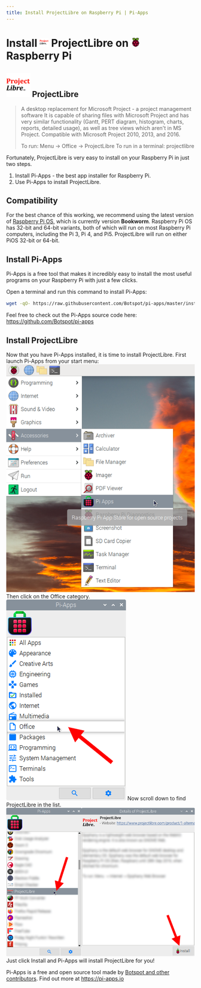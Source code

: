 ```yaml
---
title: Install ProjectLibre on Raspberry Pi | Pi-Apps
---
```

<div class="simple-install-content content">

# Install <img src="/img/app-icons/ProjectLibre/icon-64.png" height=24> ProjectLibre on <img src=/img/other-icons/raspberrypi-icon.svg height=24> Raspberry Pi

## <img src="/img/app-icons/ProjectLibre/icon-64.png"> ProjectLibre
> A desktop replacement for Microsoft Project - a project management software
> It is capable of sharing files with Microsoft Project and has very similar functionality (Gantt, PERT diagram, histogram, charts, reports, detailed usage), as well as tree views which aren't in MS Project.
> Compatible with Microsoft Project 2010, 2013, and 2016.
> 
> To run: Menu -> Office -> ProjectLibre
> To run in a terminal: projectlibre

Fortunately, ProjectLibre is very easy to install on your Raspberry Pi in just two steps.
1. Install Pi-Apps - the best app installer for Raspberry Pi.
2. Use Pi-Apps to install ProjectLibre.
</div>
<div class="simple-install-content content">

## Compatibility
For the best chance of this working, we recommend using the latest version of [Raspberry Pi OS](https://www.raspberrypi.com/software/), which is currently version **Bookworm**.
Raspberry Pi OS has 32-bit and 64-bit variants, both of which will run on most Raspberry Pi computers, including the Pi 3, Pi 4, and Pi5.
ProjectLibre will run on either PiOS 32-bit or 64-bit.
</div>
<div class="simple-install-content content">

## Install Pi-Apps

Pi-Apps is a free tool that makes it incredibly easy to install the most useful programs on your Raspberry Pi with just a few clicks.

Open a terminal and run this command to install Pi-Apps:
```bash
wget -qO- https://raw.githubusercontent.com/Botspot/pi-apps/master/install | bash
```
Feel free to check out the Pi-Apps source code here: https://github.com/Botspot/pi-apps
</div>
<div class="simple-install-content content">

## Install ProjectLibre

Now that you have Pi-Apps installed, it is time to install ProjectLibre.
First launch Pi-Apps from your start menu:
<img src="/img/start-menu.png">
Then click on the Office category.
<img src="/img/category-selections/Office.png">
Now scroll down to find ProjectLibre in the list.
<img src="/img/app-icons/ProjectLibre/app-selection.png">
Just click Install and Pi-Apps will install ProjectLibre for you!
</div>
<div class="simple-install-content content">

Pi-Apps is a free and open source tool made by [Botspot and other contributors](/about/#contributors). Find out more at https://pi-apps.io
</div>
